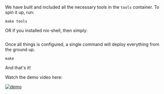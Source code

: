 We have built and included all the necessary tools in the `tools` container. To spin it up, run:

```
make tools
```

OR if you installed nix-shell, then simply:

```

```

Once all things is configured, a single command will deploy everything from the ground up.

```
make
```

And that's it!

Watch the demo video here:

[![demo](https://img.youtube.com/vi/Ax0aPeTCGk0/0.jpg)](https://www.youtube.com/watch?v=Ax0aPeTCGk0)
